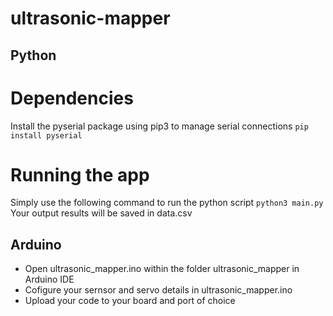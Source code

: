 # ultrasonic-mapper

## Python
# Dependencies
Install the pyserial package using pip3 to manage serial connections
```pip install pyserial```
# Running the app
Simply use the following command to run the python script
```python3 main.py```
Your output results will be saved in data.csv

## Arduino
- Open ultrasonic_mapper.ino within the folder ultrasonic_mapper in Arduino IDE
- Cofigure your sernsor and servo details in ultrasonic_mapper.ino
- Upload your code to your board and port of choice